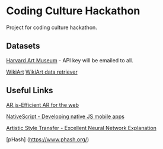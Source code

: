 # Coding Culture Hackathon
Project for coding culture hackathon.

## Datasets

[Harvard Art Museum](https://www.harvardartmuseums.org/) - API key will be emailed to all.

[WikiArt](https://www.wikiart.org/) [WikiArt data retriever](https://github.com/lucasdavid/wikiart)

## Useful Links

[AR.js-Efficient AR for the web](https://jeromeetienne.github.io/AR.js/)

[NativeScript - Developing native JS mobile apps](https://docs.nativescript.org/)

[Artistic Style Transfer - Excellent Neural Network Explanation](https://harishnarayanan.org/writing/artistic-style-transfer/)

[pHash] (https://www.phash.org/)

